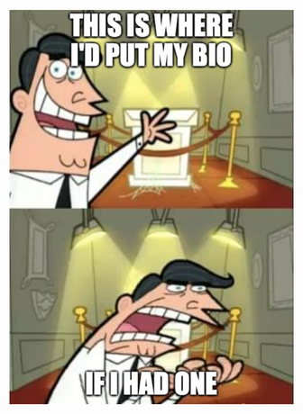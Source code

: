 ![This is where I'd put my bio. IF I HAD ONE.](https://github.com/DanielHartUK/DanielHartUK/blob/master/lol.jpg?raw=true)
